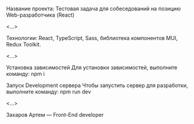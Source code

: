 Название проекта:
Тестовая задача для собеседований на
позицию Web-разработчика (React)
  
<...>
  
Технологии: React, TypeScript, Sass, библиотека компонентов MUI, Redux Toolkit.
  
<...>
  
Установка зависимостей
Для установки зависимостей, выполните команду: npm i
  
Запуск Development сервера
Чтобы запустить сервер для разработки, выполните команду: npm run dev
  
<...>
  
Захаров Артем — Front-End developer
